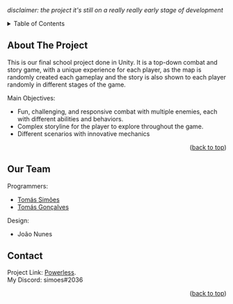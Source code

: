*disclaimer: the project it's still on a really really early stage of development*

<!-- TABLE OF CONTENTS -->
<details>
  <summary>Table of Contents</summary>
  <ol>
    <li><a href="#about-the-project">About The Project</a></li>
    <li><a href="#our-team">Our Team</a></li>
    <li><a href="#contact">Contact</a></li>
  </ol>
</details>



<!-- ABOUT THE PROJECT -->
## About The Project

This is our final school project done in Unity.
It is a top-down combat and story game, with a unique experience for each player, as the map is randomly created each gameplay and the story is also shown to each player randomly in different stages of the game.

Main Objectives:
* Fun, challenging, and responsive combat with multiple enemies, each with different abilities and behaviors.
* Complex storyline for the player to explore throughout the game.
* Different scenarios with innovative mechanics

<p align="right">(<a href="#readme-top">back to top</a>)</p>

<!-- OUR TEAM -->
## Our Team

Programmers:
* [Tomás Simões](https://github.com/Tomas-Simoes)
* [Tomás Gonçalves](https://github.com/ThatPlayerSniper)

Design:
* João Nunes

<!-- CONTACT -->
## Contact

Project Link: [Powerless](https://github.com/Tomas-Simoes/Powerless).
</br>
My Discord: simoes#2036

<p align="right">(<a href="#readme-top">back to top</a>)</p>
